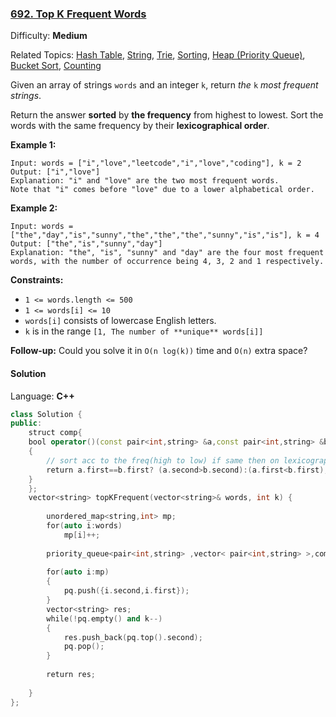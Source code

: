 ### [692\. Top K Frequent Words](https://leetcode.com/problems/top-k-frequent-words/)

Difficulty: **Medium**  

Related Topics: [Hash Table](https://leetcode.com/tag/hash-table/), [String](https://leetcode.com/tag/string/), [Trie](https://leetcode.com/tag/trie/), [Sorting](https://leetcode.com/tag/sorting/), [Heap (Priority Queue)](https://leetcode.com/tag/heap-priority-queue/), [Bucket Sort](https://leetcode.com/tag/bucket-sort/), [Counting](https://leetcode.com/tag/counting/)


Given an array of strings `words` and an integer `k`, return _the_ `k` _most frequent strings_.

Return the answer **sorted** by **the frequency** from highest to lowest. Sort the words with the same frequency by their **lexicographical order**.

**Example 1:**

```
Input: words = ["i","love","leetcode","i","love","coding"], k = 2
Output: ["i","love"]
Explanation: "i" and "love" are the two most frequent words.
Note that "i" comes before "love" due to a lower alphabetical order.
```

**Example 2:**

```
Input: words = ["the","day","is","sunny","the","the","the","sunny","is","is"], k = 4
Output: ["the","is","sunny","day"]
Explanation: "the", "is", "sunny" and "day" are the four most frequent words, with the number of occurrence being 4, 3, 2 and 1 respectively.
```

**Constraints:**

*   `1 <= words.length <= 500`
*   `1 <= words[i] <= 10`
*   `words[i]` consists of lowercase English letters.
*   `k` is in the range `[1, The number of **unique** words[i]]`

**Follow-up:** Could you solve it in `O(n log(k))` time and `O(n)` extra space?


#### Solution

Language: **C++**

```c++
class Solution {
public:
    struct comp{
    bool operator()(const pair<int,string> &a,const pair<int,string> &b)
    {
        // sort acc to the freq(high to low) if same then on lexicographical order
        return a.first==b.first? (a.second>b.second):(a.first<b.first);
    }
    };
    vector<string> topKFrequent(vector<string>& words, int k) {
        
        unordered_map<string,int> mp;
        for(auto i:words)
            mp[i]++;
        
        priority_queue<pair<int,string> ,vector< pair<int,string> >,comp>pq;
        
        for(auto i:mp)
        {
            pq.push({i.second,i.first});
        }
        vector<string> res;
        while(!pq.empty() and k--)
        {
            res.push_back(pq.top().second);
            pq.pop();
        }
        
        return res;
            
    }
};
```
